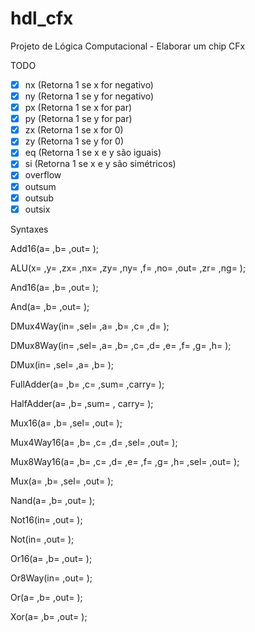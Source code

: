 # hdl_cfx
Projeto de Lógica Computacional - Elaborar um chip CFx

TODO
- [x] nx (Retorna 1 se x for negativo)
- [x] ny (Retorna 1 se y for negativo)
- [x] px (Retorna 1 se x for par)
- [x] py (Retorna 1 se y for par)
- [x] zx (Retorna 1 se x for 0)
- [x] zy (Retorna 1 se y for 0)
- [x] eq (Retorna 1 se x e y são iguais)
- [x] si (Retorna 1 se x e y são simétricos)
- [x] overflow 
- [x] outsum
- [x] outsub
- [x] outsix

Syntaxes

  Add16(a= ,b= ,out= ); 
  
  ALU(x= ,y= ,zx= ,nx= ,zy= ,ny= ,f= ,no= ,out= ,zr= ,ng= ); 
  
  And16(a= ,b= ,out= ); 
  
  And(a= ,b= ,out= ); 
    
  DMux4Way(in= ,sel= ,a= ,b= ,c= ,d= ); 
  
  DMux8Way(in= ,sel= ,a= ,b= ,c= ,d= ,e= ,f= ,g= ,h= ); 
  
  DMux(in= ,sel= ,a= ,b= ); 
  
  
  FullAdder(a= ,b= ,c= ,sum= ,carry= );  
  
  HalfAdder(a= ,b= ,sum= , carry= );  
  
  Mux16(a= ,b= ,sel= ,out= ); 
  
  Mux4Way16(a= ,b= ,c= ,d= ,sel= ,out= ); 
  
  Mux8Way16(a= ,b= ,c= ,d= ,e= ,f= ,g= ,h= ,sel= ,out= ); 
  
  Mux(a= ,b= ,sel= ,out= ); 
  
  Nand(a= ,b= ,out= ); 
  
  Not16(in= ,out= ); 
  
  Not(in= ,out= ); 
  
  Or16(a= ,b= ,out= ); 
  
  Or8Way(in= ,out= ); 
  
  Or(a= ,b= ,out= ); 
  
  Xor(a= ,b= ,out= ); 
